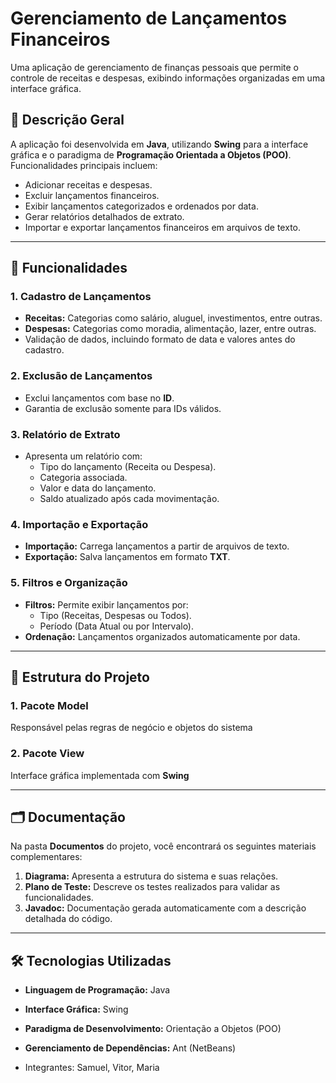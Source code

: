 # Gerenciamento de Lançamentos Financeiros

Uma aplicação de gerenciamento de finanças pessoais que permite o controle de receitas e despesas, exibindo informações organizadas em uma interface gráfica.

## 📝 Descrição Geral

A aplicação foi desenvolvida em **Java**, utilizando **Swing** para a interface gráfica e o paradigma de **Programação Orientada a Objetos (POO)**. Funcionalidades principais incluem:

- Adicionar receitas e despesas.
- Excluir lançamentos financeiros.
- Exibir lançamentos categorizados e ordenados por data.
- Gerar relatórios detalhados de extrato.
- Importar e exportar lançamentos financeiros em arquivos de texto.

---

## 🚀 Funcionalidades

### 1. Cadastro de Lançamentos
- **Receitas:** Categorias como salário, aluguel, investimentos, entre outras.
- **Despesas:** Categorias como moradia, alimentação, lazer, entre outras.
- Validação de dados, incluindo formato de data e valores antes do cadastro.

### 2. Exclusão de Lançamentos
- Exclui lançamentos com base no **ID**.
- Garantia de exclusão somente para IDs válidos.

### 3. Relatório de Extrato
- Apresenta um relatório com:
  - Tipo do lançamento (Receita ou Despesa).
  - Categoria associada.
  - Valor e data do lançamento.
  - Saldo atualizado após cada movimentação.

### 4. Importação e Exportação
- **Importação:** Carrega lançamentos a partir de arquivos de texto.
- **Exportação:** Salva lançamentos em formato **TXT**.

### 5. Filtros e Organização
- **Filtros:** Permite exibir lançamentos por:
  - Tipo (Receitas, Despesas ou Todos).
  - Período (Data Atual ou por Intervalo).
- **Ordenação:** Lançamentos organizados automaticamente por data.

---

## 📂 Estrutura do Projeto

### 1. Pacote **Model**
Responsável pelas regras de negócio e objetos do sistema

### 2. Pacote **View**
Interface gráfica implementada com **Swing**

---

## 🗂 Documentação

Na pasta **Documentos** do projeto, você encontrará os seguintes materiais complementares:

1. **Diagrama:** Apresenta a estrutura do sistema e suas relações.
2. **Plano de Teste:** Descreve os testes realizados para validar as funcionalidades.
3. **Javadoc:** Documentação gerada automaticamente com a descrição detalhada do código.


---
## 🛠 Tecnologias Utilizadas
- **Linguagem de Programação:** Java
- **Interface Gráfica:** Swing
- **Paradigma de Desenvolvimento:** Orientação a Objetos (POO)
- **Gerenciamento de Dependências:** Ant (NetBeans)

- Integrantes: Samuel, Vitor, Maria
